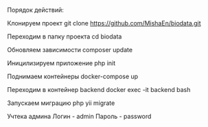 Порядок действий:

Клонируем проект
git clone https://github.com/MishaEn/biodata.git

Переходим в папку проекта
cd biodata

Обновляем зависимости
composer update

Иницилизируем приложение 
php init

Поднимаем контейнеры
docker-compose up

Переходим в контейнер backend
docker exec -it backend bash

Запускаем миграцию
php yii migrate

Учтека админа
Логин - admin
Пароль - password
